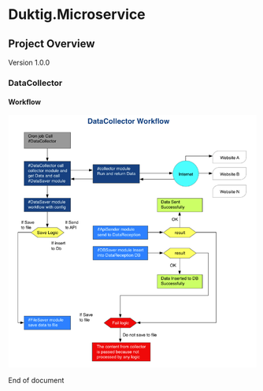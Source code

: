 # Duktig.Microservice
## Project Overview

Version 1.0.0

### DataCollector

#### Workflow

![Postman Screen example](./images/datacollector-workflow.png)

End of document
